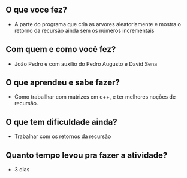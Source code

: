 
## O que voce fez?
  - A parte do programa que cria as arvores aleatoriamente e mostra o retorno da recursão ainda sem os números incrementais

## Com quem e como você fez?
  - João Pedro e com auxilio do Pedro Augusto e David Sena
	 

## O que aprendeu e sabe fazer?
   -  Como traballhar com matrizes em c++, e ter melhores noções de recursão.

## O que tem dificuldade ainda?
   - Trabalhar com os retornos da recursão


## Quanto tempo levou pra fazer a atividade?
   -  3 dias
